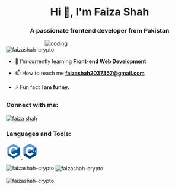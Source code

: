 
<h1 align="center">Hi 👋, I'm Faiza Shah</h1>
<h3 align="center">A passionate frontend developer from Pakistan</h3>

<img align="right" alt="coding" width="400" src="https://cdn.dribbble.com/users/4055494/screenshots/15215756/media/d2b66c4ca0192aa26d103448b3d1518b.gif">

<p align="left"> <img src="https://komarev.com/ghpvc/?username=faizashah-crypto&label=Profile%20views&color=0e75b6&style=flat" alt="faizashah-crypto" /> </p>

- 🌱 I’m currently learning **Front-end Web Development**

- 📫 How to reach me **faizashah2037357@gmail.com**

- ⚡ Fun fact **I am funny.**

<h3 align="left">Connect with me:</h3>
<p align="left">
<a href="https://linkedin.com/in/faiza shah" target="blank"><img align="center" src="https://raw.githubusercontent.com/rahuldkjain/github-profile-readme-generator/master/src/images/icons/Social/linked-in-alt.svg" alt="faiza shah" height="30" width="40" /></a>
</p>

<h3 align="left">Languages and Tools:</h3>
<p align="left"> <a href="https://www.cprogramming.com/" target="_blank" rel="noreferrer"> <img src="https://raw.githubusercontent.com/devicons/devicon/master/icons/c/c-original.svg" alt="c" width="40" height="40"/> </a> <a href="https://www.w3schools.com/cpp/" target="_blank" rel="noreferrer"> <img src="https://raw.githubusercontent.com/devicons/devicon/master/icons/cplusplus/cplusplus-original.svg" alt="cplusplus" width="40" height="40"/> </a> </p>

<p><img align="left" src="https://github-readme-stats.vercel.app/api/top-langs?username=faizashah-crypto&show_icons=true&locale=en&layout=compact" alt="faizashah-crypto" /></p>

<p>&nbsp;<img align="center" src="https://github-readme-stats.vercel.app/api?username=faizashah-crypto&show_icons=true&locale=en" alt="faizashah-crypto" /></p>

<p><img align="center" src="https://github-readme-streak-stats.herokuapp.com/?user=faizashah-crypto&" alt="faizashah-crypto" /></p>
